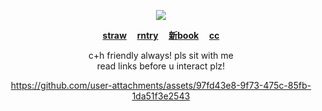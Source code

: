 <p align="center"><img src=https://github.com/zyvism/weepwop/blob/main/gogehehehe.gif>
  
<p align="center"><b><a href="https://seamsquire.straw.page">straw</a> ‎ ‎‎ ‎‎ ‎‎ <a href="https://rentry.co/gonatsuu">rntry</a> ‎ ‎‎ ‎‎ ‎‎ <a href="https://getou.atabook.org">新book</a> ‎ ‎‎ ‎‎ ‎‎ <a href="https://pronouns.cc/@seamkin">cc</a></b>

<p align="center">c+h friendly always! pls sit with me<br>
read links before u interact plz!
  
<div align="center">

https://github.com/user-attachments/assets/97fd43e8-9f73-475c-85fb-1da51f3e2543

